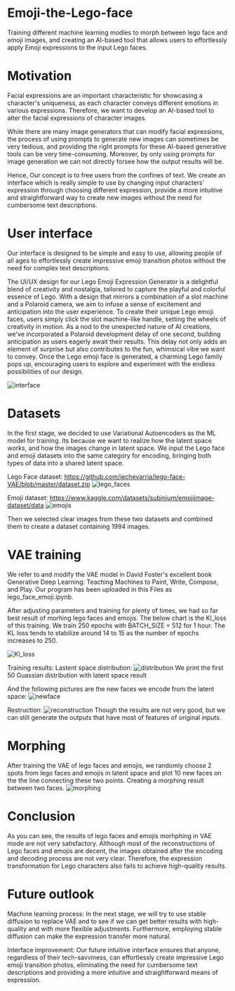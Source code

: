 # Emoji-the-Lego-face
Training different machine learning modles to morph between lego face and emoji images, and creating an AI-based tool that allows users to effortlessly apply Emoji expressions to the input Lego faces.

# Motivation
Facial expressions are an important characteristic for showcasing a character's uniqueness, as each character conveys different emotions in various expressions. Therefore, we want to develop an AI-based tool to alter the facial expressions of character images.

While there are many image generators that can modify facial expressions, the process of using prompts to generate new images can sometimes be very tedious, and providing the right prompts for these AI-based generative tools can be very time-consuming. Moreover, by only using prompts for image generation we can not directly forsee how the output results will be.

Hence, Our concept is to free users from the confines of text. We create an interface which is really simple to use by changing input characters' expression through choosing different expression,  provide a more intuitive and straightforward way to create new images without the need for cumbersome text descriptions.

# User interface
Our interface is designed to be simple and easy to use, allowing people of all ages to effortlessly create impressive emoji transition photos without the need for complex text descriptions.

The UI/UX design for our Lego Emoji Expression Generator is a delightful blend of creativity and nostalgia, tailored to capture the playful and colorful essence of Lego. 
With a design that mirrors a combination of a slot machine and a Polaroid camera, we aim to infuse a sense of excitement and anticipation into the user experience. To create their unique Lego emoji faces, users simply click the slot machine-like handle, setting the wheels of creativity in motion. 
As a nod to the unexpected nature of AI creations, we've incorporated a Polaroid development delay of one second, building anticipation as users eagerly await their results. This delay not only adds an element of surprise but also contributes to the fun, whimsical vibe we want to convey. Once the Lego emoji face is generated, a charming Lego family pops up, encouraging users to explore and experiment with the endless possibilities of our design.

![interface](https://i.imgur.com/aLB76bO.png=120x80)

# Datasets 
In the first stage, we decided to use Variational Autoencoders as the ML model for training. Its because we want to realize how the latent space works, and how the images change in latent space. We input the Lego face and emoji datasets into the same category for encoding, bringing both types of data into a shared latent space.

Lego Face dataset:
https://github.com/iechevarria/lego-face-VAE/blob/master/dataset.zip
![lego_faces](https://i.imgur.com/OUEzqBn.png)

Emoji dataset:
https://www.kaggle.com/datasets/subinium/emojiimage-dataset/data
![emojis](https://i.imgur.com/MR0ENcr.png)

Then we selected clear images from these two datasets and combined them to create a dataset containing 1994 images.

# VAE training
We refer to and modify the VAE model in David Foster's excellent book Generative Deep Learning: Teaching Machines to Paint, Write, Compose, and Play. Our program has been uploaded in this Files as lego_face_emoji.ipynb.

After adjusting parameters and training for plenty of times, we had so far best result of morhing lego faces and emojis. The below chart is the Kl_loss of this training. We train 250 epochs with BATCH_SIZE = 512 for 1 hour. The KL loss tends to stabilize around 14 to 15 as the number of epochs increases to 250.

![Kl_loss](https://i.imgur.com/lH3FBoQ.png)

Training results:
Lastent space distribution:
![distribution](https://i.imgur.com/VO7CHtG.png)
We print the first 50 Guassian distribution with latent space result

And the following pictures are the new faces we encode from the latent space:
![newface](https://i.imgur.com/bYZnT0M.png)

Restruction:
![reconstruction](https://i.imgur.com/5UAcMcO.png)
Though the results are not very good, but we can still generate the outputs that have most of features of original inputs.

# Morphing
After training the VAE of lego faces and emojis, we randomly choose 2 spots from lego faces and emojis in latent space and plot 10 new faces on the the line connecting these two points. Creating a morphing result between two faces.
![morphing](https://i.imgur.com/z0oLSh7.png)

# Conclusion
As you can see, the results of lego faces and emojis morhphing in VAE mode are not very satisfactory. Although most of the reconstructions of Lego faces and emojis are decent, the images obtained after the encoding and decoding process are not very clear. Therefore, the expression transformation for Lego characters also fails to achieve high-quality results.

# Future outlook
Machine learning process:
In the next stage, we will try to use stable diffusion to replace VAE and to see if we can get better results with high-quality and with more flexible adjustments. Furthermore, employing stable diffusion can make the expression transfer more natural.

Interface improvement:
Our future intuitive interface ensures that anyone, regardless of their tech-savviness, can effortlessly create impressive Lego emoji transition photos, eliminating the need for cumbersome text descriptions and providing a more intuitive and straightforward means of expression.





